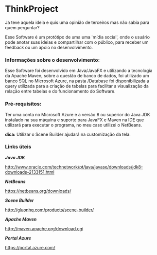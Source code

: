 # ThinkProject
Já teve aquela ideia e quis uma opinião de terceiros mas não sabia para quem perguntar? 

Esse Software é um protótipo de uma uma 'mídia social', onde o usuário pode anotar suas ideias e compartilhar com o público, para receber um feedback ou um apoio no desenvolvimento.

### Informações sobre o desenvolvimento:
Esse Software foi desenvolvido em Java/JavaFX e utilizando a tecnologia da Apache Maven, sobre a questão de banco de dados, foi utilizado um banco SQL no Microsoft Azure, na pasta /Database foi disponibilizada a query utilizada para a criação de tabelas para facilitar a visualização da relação entre tabelas e do funcionamento do Software.
 

### Pré-requisitos:
Ter uma conta no Microsoft Azure e a versão 8 ou superior do Java JDK instalado na sua máquina e suporte para JavaFX e Maven na IDE que utilizará para executar o programa, no meu caso utilizei o NetBeans.

**dica:** Utilizar o Scene Builder ajudará na customização da tela. 

### Links úteis

***Java JDK***     

<http://www.oracle.com/technetwork/pt/java/javase/downloads/jdk8-downloads-2133151.html>

***NetBeans***   

<https://netbeans.org/downloads/>

***Scene Builder*** 

<http://gluonhq.com/products/scene-builder/>

***Apache Maven***

<http://maven.apache.org/download.cgi>

***Portal Azure***

<https://portal.azure.com/>

